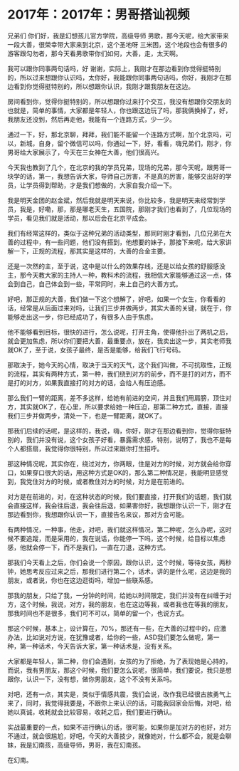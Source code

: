# 2017年：2017年：男哥搭讪视频

兄弟们 你们好，我是幻想孩儿官方学院，高级导师 男歌，那今天呢，给大家带来一段大善，很榮幸带大家来到北京，这个圣地呀 三米困，这个地段也会有很多的游客跟勾勿者，那今天看男歌带你们如何，大善，走，太天啊。

我可以跟你同事两句话吗，好 谢谢，实际上，我刚才在那边看到你觉得挺特别的，所以过来想跟你认识吗，太你好，我能跟你同事两句话吗，你好，我刚才在那边看到你觉得挺特别的，所以想跟你认识，我刚才跟我朋友在这边。

房间看到你，觉得你挺特别的，所以想跟你过来打个交互，我没有想跟你交朋友的也就是，简单的事情，大家都是年轻人，你也跟这边玩了吗，那我俩换掉了，好，我朋友还没到，然后再走他，我能有一个连路方式，少一少。

通过一下，好，那北京聊，拜拜，我们能不能留一个连路方式啊，加个北京吗，可以，新城，自身，留个微信可以吗，你通过一下，好，看看，嗨兄弟们，刚才，你男哥给大家展示了，今天在三女神在大善，他们很高兴。

今天我也教到了几个，在北京的我的学员兄弟，现场的兄弟，那今天呢，跟男哥一块学的话，第一，我想告诉大家，导师自己厉害，不是真的厉害，能够交出好的学员，让学员得到帮助，才是我们想做的，大家自我介绍一下。

我是明天金团的赵金斌，然后我就是明天来说，你比较多，我是明天来经常到学员，我是，好嘞，那，那是哪老天生，五国院，那刚才我们也看到了，几位现场的学员，看见我们就是活动，那以后会在北京平成会。

我们有经常这样的，类似于这种兄弟的活动类型，那同时刚才看到，几位兄弟在大善的过程中，有一些问题，他们没有搭到，他想要的妹子，那接下来呢，给大家讲解一下，正规的流程，那其实是这样的，大善的合金主要。

还是一次然的主，至于说，这中是以什么的效果存线，还是以给女孩的舒服感没主，那今天教大家的主持人一种，教科术的流程，我相信大家能够通过这一点，体会到自己，自己体会到一些，平常同时，来上自己的大善方式。

好吧，那正规的大善，我们做一下这个想解了，好吧，如果一个女生，你看看的话，经常是从后面过来对吗，让我们三步并做两步，其实大善的关键，就在于，你能够走出这一步，你已经成功了，有很多人由于焦虑。

他不能够看到目标，很快的进行，怎么说呢，打开主角，使得他扑出了两机之后，就会更加焦虑，所以你们要把大善，最重要点，放在，我卖出这一步，其实老师我就OK了，至于说，女孩子最终，是否是能够，给我们飞行号码。

那取决于，她今天的心情，取决于当天的天气，这个我们叫做，不可抗取性，正规的流程，其实有两种方式，第一种，我们绕到对方的前步，而不是打的对方，而不是打的对方，如果我直接打的对方的话，会给人有压迫感。

那么我们一臂的距离，差不多这样，给她有前进的空间，并且我们用肩膀，顶住对方，其实就OK了，在心里，所以要求给她一种压迫，那第二种方式，直接，直接我们三步并做两步，清处一下，也是一臂距离，就OK了。

那我们后续的话呢，是这样的，我说，嗨，你好，刚才在那边看到你，觉得你挺特别的，我们并没有说，这个女孩子好看，暴露需求感，特别，说明了，我也不是每个人都搭扇，我觉得你很特别，所以过来跟你打生招呼。

那这种情况呢，其实你在，绕过对方，你两眼，住是对方的时候，对方就会给你穿口，如果穿口很大的话，用这种方式是OK的，那么第二种情况是，我能明显感觉到，我党住对方的时候，或者教住对方的时候，对方是在前进的。

对方是在前进的，对，在这种状态的时候，我们要直接，打开我们的话题，我们就会直接这样，我会往后退，我会往后退，如果害你好，我想跟你认识一下，刚才在那边看到你，我想跟你认识一下，直接告名来议，那对方会可能。

有两种情况，一种事，他走，对吧，我们就这样情况，第二种呢，怎么办呢，这时候不要追蹤，而是采用的，我在说话，你能停一下吗，这个时候，给目标以焦虑感，他就会停一下，而不是我们，一直在刀退，这种方式。

那我们今天看上之后，你们会说一个原因，跟你认识，这个时候，等待女孩，两秒钟，她思考反应过来之后，那我们进行第二个，话术，讲的是什么呢，这边是我的朋友，或者说，你也在这边逛街吗，增加一些联系感。

那我的朋友，只给了我，一分钟的时间，给她以时间限定，我们并没有在纠缠于对方，这个时候，我说，对方，我的朋友，也在这边等我，或者我也在等我的朋友，那我时间也不是很多，我们可不可以，简单的留一个，也说方式。

那这个时候，基本上，设计算在，70%，那还有一些，在大善的过程中的，应激办法，比如说对方说，在犹豫或者，给你的一些，ASD我们要怎么做呢，第一种，第一种话术，今天告诉大家，第一种话术是，没有关系。

大家都是年轻人，第二种，你们会遇到，女孩的为了拒绝，为了表现她是心持的，而说，我有男朋友，那这个时候，我们要怎么说呢，很简单，我们要说，我只是想跟你，认识一下，没有想，做你男朋友，这个不没有关系吗。

对吧，还有一点，其实是，类似于情感共震，我们会说，改作我已经很古族勇气上来了，同时，我觉得我要是，不跟你上来认识的话，可能我回家会后悔，对吧，给她以真诚，收耗就会比较容易，收耗之后，我们要进行确认。

实战最重要的一点，如果不进行确认的话，很可能，如果你是加对方的也好，对方不通过，就会很尴尬，好吧，今天的大善技少，就像她对，什么都不会，就是会聊妹，我是幻南孩，高级导师，男哥，我在幻南孩。

在幻南。